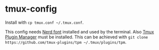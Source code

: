 # tmux-config

Install with `cp tmux.conf ~/.tmux.conf`.

This config needs [Nerd font](https://www.nerdfonts.com/) installed and used by
the terminal. Also [Tmux Plugin Manager](https://github.com/tmux-plugins/tpm)
must be installed. This can be achieved with 
`git clone https://github.com/tmux-plugins/tpm ~/.tmux/plugins/tpm`.
